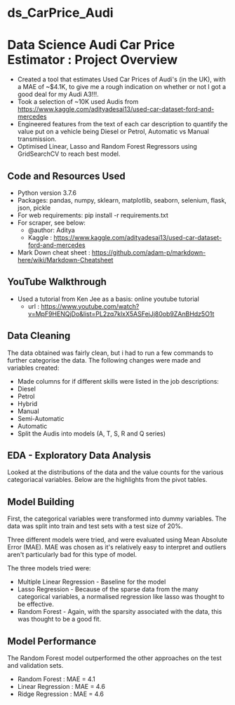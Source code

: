 # ds_CarPrice_Audi

# Data Science Audi Car Price Estimator : Project Overview

* Created a tool that estimates Used Car Prices of Audi's (in the UK), with a MAE of ~$4.1K, to give me a rough indication on whether or not I got a good deal for my Audi A3!!!.
* Took a selection of ~10K used Audis from https://www.kaggle.com/adityadesai13/used-car-dataset-ford-and-mercedes
* Engineered features from the text of each car description to quantify the value put on a vehicle being Diesel or Petrol, Automatic vs Manual transmission.
* Optimised Linear, Lasso and Random Forest Regressors using GridSearchCV to reach best model.


## Code and Resources Used


* Python version 3.7.6
* Packages: pandas, numpy, sklearn, matplotlib, seaborn, selenium, flask, json, pickle
* For web requirements: pip install -r requirements.txt
* For scraper, see below:
  * @author: Aditya
  * Kaggle : https://www.kaggle.com/adityadesai13/used-car-dataset-ford-and-mercedes
* Mark Down cheat sheet : https://github.com/adam-p/markdown-here/wiki/Markdown-Cheatsheet

## YouTube Walkthrough

* Used a tutorial from Ken Jee as a basis: online youtube tutorial
  * url : https://www.youtube.com/watch?v=MpF9HENQjDo&list=PL2zq7klxX5ASFejJj80ob9ZAnBHdz5O1t

## Data Cleaning
 
The data obtained was fairly clean, but i had to run a few commands to further categorise the data. The following changes were made and variables created:
  * Made columns for if different skills were listed in the job descriptions:
   * Diesel
   * Petrol
   * Hybrid
   * Manual
   * Semi-Automatic
   * Automatic
   * Split the Audis into models (A, T, S, R and Q series)
  
  
  ## EDA - Exploratory Data Analysis
  
  Looked at the distributions of the data and the value counts for the various categoriacal variables. Below are the highlights from the pivot tables.
  
  
  ## Model Building
  
  First, the categorical variables were transformed into dummy variables. The data was split into train and test sets with a test size of 20%.
  
  Three different models were tried, and were evaluated using Mean Absolute Error (MAE). MAE was chosen as it's relatively easy to interpret and outliers aren't particularly bad for this type of model.
  
  The three models tried were:
   * Multiple Linear Regression  - Baseline for the model
   * Lasso Regression - Because of the sparse data from the many categorical variables, a normalised regression like lasso was thought to be effective.
   * Random Forest - Again, with the sparsity associated with the data, this was thought to be a good fit.
  
  ## Model Performance
  
  The Random Forest model outperformed the other approaches on the test and validation sets.
  
   * Random Forest : MAE = 4.1
   * Linear Regression : MAE = 4.6
   * Ridge Regression : MAE = 4.6
  
